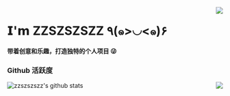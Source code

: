 <img align="right" src="https://count.getloli.com/get/@:ZZSZSZSZZ?theme=rule34">

# 𝗜'𝗺 ZZSZSZSZZ ٩(๑>◡<๑)۶
**带着创意和乐趣，打造独特的个人项目 😜**

### Github 活跃度

![zzszszszz's github stats](https://github-readme-stats.vercel.app/api?username=ZZSZSZSZZ&count_private=true&show_icons=true&theme=radical)
<img align="right" src="https://github-readme-stats.vercel.app/api/top-langs/?username=ZZSZSZSZZ&theme=radical">

